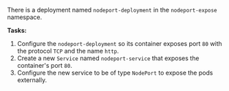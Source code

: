 There is a deployment named `nodeport-deployment` in the `nodeport-expose` namespace.

**Tasks:**

1.  Configure the `nodeport-deployment` so its container exposes port `80` with the protocol `TCP` and the name `http`.
2.  Create a new `Service` named `nodeport-service` that exposes the container's port `80`.
3.  Configure the new service to be of type `NodePort` to expose the pods externally.
